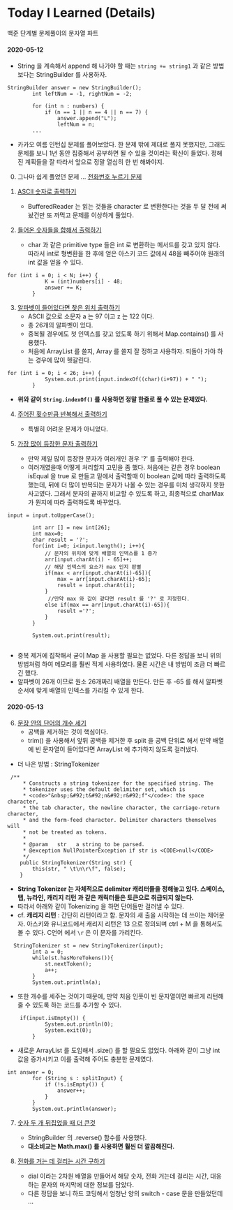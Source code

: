 # Today I Learned (Details)
백준 단계별 문제풀이의 문자열 파트

#### 2020-05-12

* String 을 계속해서 append 해 나가야 할 때는 `string += string1` 과 같은 방법 보다는 
StringBuilder 를 사용하자. 

```
StringBuilder answer = new StringBuilder();
        int leftNum = -1, rightNum = -2;
        
        for (int n : numbers) {
            if (n == 1 || n == 4 || n == 7) {
                answer.append("L");
                leftNum = n;
        ... 
``` 
* 카카오 여름 인턴십 문제를 풀어보았다. 한 문제 밖에 제대로 풀지 못했지만, 
그래도 문제를 보니 1년 동안 집중해서 공부하면 될 수 있을 것이라는 확신이 들었다. 
정해진 계획들을 잘 따라서 앞으로 정말 열심히 한 번 해봐야지. 
0. 그나마 쉽게 풀었던 문제 ... [전화번호 누르기 문제](../src/com/gahee/algorithms/kakao/DialPad.java)

1. [ASCII 숫자로 출력하기](../src/com/gahee/algorithms/baek/P11654.java)
    * BufferedReader 는 읽는 것들을 character 로 변환한다는 것을 두 달 전에 써놨건만 또 까먹고 문제를 이상하게 풀었다.
2. [들어온 숫자들을 합해서 출력하기](../src/com/gahee/algorithms/baek/P11720.java)
    * char 과 같은 primitive type 들은 int 로 변환하는 메서드를 갖고 있지 않다. 따라서 int로 형변환을 한 후에 얻은 아스키 코드 값에서 
    48을 빼주어야 원래의 int 값을 얻을 수 있다. 
    
```
for (int i = 0; i < N; i++) {
            K = (int)numbers[i] - 48;
            answer += K;
        }
``` 

3. [알파벳이 들어있다면 찾은 위치 출력하기](../src/com/gahee/algorithms/baek/P10809.java)
    * ASCII 값으로 소문자 a 는 97 이고 z 는 122 이다. 
    * 총 26개의 알파벳이 있다. 
    * 중복될 경우에도 첫 인덱스를 갖고 있도록 하기 위해서 Map.contains() 를 사용했다. 
    * 처음에 ArrayList 를 쓸지, Array 를 쓸지 잘 정하고 사용하자. 되돌아 가야 하는 경우에 많이 헷갈린다. 

```
for (int i = 0; i < 26; i++) {
            System.out.print(input.indexOf((char)(i+97)) + " ");
        }
```
 
* **위와 같이 `String.indexOf()` 를 사용하면 정말 한줄로 풀 수 있는 문제였다.** 

4. [주어진 횟수만큼 반복해서 출력하기](../src/com/gahee/algorithms/baek/P2675.java)
    * 특별히 어려운 문제가 아니었다.
    
5. [가장 많이 등장한 문자 출력하기](../src/com/gahee/algorithms/baek/P1157.java)
    * 만약 제일 많이 등장한 문자가 여러개인 경우 '?' 를 출력해야 한다. 
    * 여러개였을때 어떻게 처리할지 고민을 좀 했다. 처음에는 같은 경우 boolean isEqual 을 true 로 만들고 
    밑에서 출력할때 이 boolean 값에 따라 출력하도록 했는데, 뒤에 더 많이 반복되는 문자가 나올 수 
    있는 경우를 미처 생각하지 못한 사고였다. 그래서 문자의 끝까지 비교할 수 있도록 하고, 최종적으로 
    charMax 가 뭔지에 따라 출력하도록 바꾸었다. 
    
```
input = input.toUpperCase();

        int arr [] = new int[26];
        int max=0;
        char result = '?';
        for(int i=0; i<input.length(); i++){
            // 문자의 위치에 맞게 배열의 인덱스를 1 증가 
            arr[input.charAt(i) - 65]++;
            // 해당 인덱스의 요소가 max 인지 판별 
            if(max < arr[input.charAt(i)-65]){
                max = arr[input.charAt(i)-65];
                result = input.charAt(i);
            }
             //만약 max 와 값이 같다면 result 를 '?' 로 지정한다. 
            else if(max == arr[input.charAt(i)-65]){
                result ='?';
            }
        }

        System.out.print(result);
        
```

* 중복 제거에 집착해서 굳이 Map 을 사용할 필요는 없었다. 다른 정답을 보니 위의 방법처럼 하여 메모리를 훨씬 적게 사용하였다. 
물론 시간은 내 방법이 조금 더 빠르긴 했다. 
* 알파벳이 26개 이므로 원소 26개짜리 배열을 만든다. 만든 후 -65 를 해서 알파벳 순서에 맞게 배열의 인덱스를 가리킬 수 있게 한다.


#### 2020-05-13 

6. [문장 안의 단어의 개수 세기](../src/com/gahee/algorithms/baek/P1152.java)
    * 공백을 제거하는 것이 핵심이다. 
    * trim() 을 사용해서 앞뒤 공백을 제거한 후 split 을 공백 단위로 해서 만약 
    배열에 빈 문자열이 들어있다면 ArrayList 에 추가하지 않도록 걸러냈다. 

* 더 나은 방법 : StringTokenizer 

```
 /**
     * Constructs a string tokenizer for the specified string. The
     * tokenizer uses the default delimiter set, which is
     * <code>"&nbsp;&#92;t&#92;n&#92;r&#92;f"</code>: the space character,
     * the tab character, the newline character, the carriage-return character,
     * and the form-feed character. Delimiter characters themselves will
     * not be treated as tokens.
     *
     * @param   str   a string to be parsed.
     * @exception NullPointerException if str is <CODE>null</CODE>
     */
    public StringTokenizer(String str) {
        this(str, " \t\n\r\f", false);
    }
```
* **String Tokenizer 는 자체적으로 delimiter 캐리터들을 정해놓고 있다. 
스페이스, 탭, 뉴라인, 캐리지 리턴 과 같은 캐릭터들은 토큰으로 취급되지 않는다.** 
* 따라서 아래와 같이 Tokenizing 을 하면 단어들만 걸러낼 수 있다. 
* cf. **캐리지 리턴** : 간단히 리턴이라고 함. 문자의 새 출을 시작하는 데 쓰이는 제어문자. 
아스키와 유니코드에서 캐리지 리턴은 13 으로 정의되며 ctrl + M 을 통해서도 볼 수 있다. 
C언어 에서 `\r` 은 이 문자를 가리킨다. 

```
  StringTokenizer st = new StringTokenizer(input);
        int a = 0;
        while(st.hasMoreTokens()){
            st.nextToken();
            a++;
        }
        System.out.println(a);
```
* 또한 개수를 세주는 것이기 때문에, 만약 처음 인풋이 빈 문자열이면 빠르게 리턴해 줄 수 있도록 
하는 코드를 추가할 수 있다. 

```
	if(input.isEmpty()) {
			System.out.println(0); 
            System.exit(0); 
		}
```
* 새로운 ArrayList 를 도입해서 .size() 를 할 필요도 없었다. 아래와 같이 그냥 
int 값을 증가시키고 이를 출력해 주어도 충분한 문제였다. 
```
int answer = 0; 
        for (String s : splitInput) {
            if (!s.isEmpty()) {
                answer++; 
            }
        }
        System.out.println(answer);     
```

7. [숫자 두 개 뒤집었을 때 더 큰것](../src/com/gahee/algorithms/baek/P2908.java)
    * StringBuilder 의 .reverse() 함수를 사용했다. 
    * **대소비교는 Math.max() 를 사용하면 훨씬 더 깔끔해진다.**
    
    
8. [전화를 거는 데 걸리는 시간 구하기](../src/com/gahee/algorithms/baek/P5622.java)
    * dial 이라는 2차원 배열을 만들어서 해당 숫자, 전화 거는데 걸리는 시간, 대응하는 문자의 마지막에 대한 정보를 담았다. 
    * 다른 정답을 보니 하드 코딩해서 엄청난 양의 switch - case 문을 만들었던데 ...  